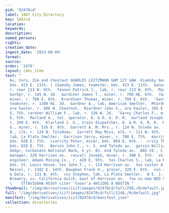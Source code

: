 ```yaml
---
pid: '02478cd'
label: 1887 City Directory
key: 1887cd
location: 
keywords: 
description: 
named_persons: 
rights: 
creation_date: 
ingest_date: '2023-08-09'
format: 
source: 
order: '2478'
layout: cmhc_item
text: "                                                                                                       Heiter
  Av, Cors, Zim and Chestaut GHARLES LEITZMANN GAM 127 GAW  Kiamsby George, teamster,
  bds. 423 E. 11th. | iGamsby James, teamster, bds. 423 E. 11th.  Gannon Ann Mrs.,
  r. rear 113 W. 8th.  fannon Patrick J., lab, r. rear 113 W. 8th.  Marabaldi Jesse,
  barkpr, r. 145 W. 3d.  Gardiner James T., miner, r. 708 HE. 6th.  (Gardiner Robert,
  miner, r. 708 E. 6th.  Krardiner Thomas, miner, r. 708 E. 6th.  ‘Gardner Andre I.,
  teamster, r. 1380 KE. 3d.  Gardner A., lab, American Smelter.  Mtardner James R.,
  ore hauler, r. 606 W. Chestnut.  Riardner Jobn S., ore hauler, 305 E. 7th, r. 225
  E. 7th. rardner William F., lab, r. 326 W. 2d.  ‘Garey Charles F., miner, r. 320
  E. 5th.  Marland A., tel. operator, D. & R. G. R. R.  Garland Joseph, blacksmith,
  r. 399 E. 4th.  Klarland J. G., train dispatcher, D. & R. G. R. R.  Marland Thomas
  G., miner, r. 516 E. 8th.  Garrett A. M. Mrs., r. 124 N. Toledo av.  arrett George
  B., clk, r. 124 N. Toledoav.  Garrett May Miss, elk, r. 111 W. 4th.  a arrick Mark,
  lab, La Plata Smelter.  Garrison Jerry, miner, r. 700 E. 7th.  marrity John, teamster,
  bds. 828 E. 7th.  siarrity Peter, miner, bds. 804 E. 6th. -  rrity Thomas, miner,
  bds. 828 E. 7th.  Barvin John C., r. S. end Toledo av.  garvin William C., asst.
  bkkpr, Carbonate National Bank, k yr. 8S. end Toledo av.  BAS CO., C. L. Hall, gen’]
  manager, 320 Harrison av.  rascal) Joseph, miner, r. 300 E. 5th.  skin William H.,
  engineer, Adams Mining Co., r. 428 E, 9th.  tes Charles S., lab, La Plata Smelter,
  bds. St. Louis House. tes John T., r. 114 Harrison av.  tes Lester A., clk, Joseph
  Nessel, r. 1382 E. 14th. Baughan Frank H., grocer, 320 E. 6th.  vin Joseph, Schultze
  & Dale, r. 131 W. 4th.  vin Stephen, lab, La Plata Smelter.  W E. J., propr, Gaw’s
  Brewery, ss. California Gulch, east of Harrison av.  fox nu maw NED STEEL, “sostoxstocx.”
  \    STTAVIGOHA HSSUY citer ‘txoor'a 4HSJING 8 NOSTIN "
thumbnail: "/img/derivatives/iiif/images/02478cd/full/250,/0/default.jpg"
full: "/img/derivatives/iiif/images/02478cd/full/1140,/0/default.jpg"
manifest: "/img/derivatives/iiif/02478cd/manifest.json"
collection: directories
---
```

